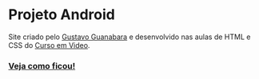 # Projeto Android

Site criado pelo [Gustavo Guanabara](https://github.com/gustavoguanabara) e desenvolvido nas aulas de HTML e CSS do [Curso em Video](https://github.com/cursoemvideo).

### [Veja como ficou!](https://gracibrea.github.io/projeto-android/)
